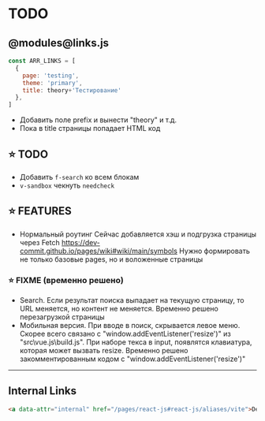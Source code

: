 # TODO

## @modules\@links.js

```js
const ARR_LINKS = [
  {
    page: 'testing',
    theme: 'primary',
    title: theory+'Тестирование'
  },
]
```

- Добавить поле prefix и вынести "theory" и т.д.
- Пока в title страницы попадает HTML код

## ⭐️ TODO
- Добавить `f-search` ко всем блокам
- `v-sandbox` чекнуть `needcheck`

## ⭐️ FEATURES
- Нормальный роутинг
Сейчас добавляется хэш и подгрузка страницы через Fetch
https://dev-commit.github.io/pages/wiki#wiki/main/symbols
Нужно формировать не только базовые pages, но и воложенные страницы

### ⭐️ FIXME (временно решено)
- Search. Если результат поиска выпадает на текущую страницу, то URL меняется, но контент не меняется. Временно решено перезагрузкой страницы
- Мобильная версия. При вводе в поиск, скрывается левое меню. Скорее всего связано с "window.addEventListener('resize')" из "src\vue.js\build.js". При наборе текса в input, появлятся клавиатура, которая может вызвать resize. Временно решено закомментированным кодом с "window.addEventListener('resize')"

----

## Internal Links
```html
<a data-attr="internal" href="/pages/react-js#react-js/aliases/vite">DevCommit: Name</a>
```
